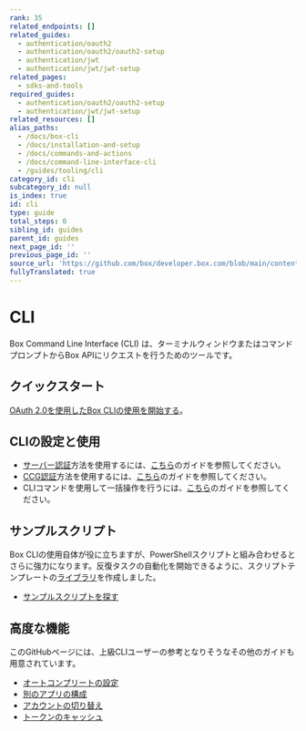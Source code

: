 ```yaml
---
rank: 35
related_endpoints: []
related_guides:
  - authentication/oauth2
  - authentication/oauth2/oauth2-setup
  - authentication/jwt
  - authentication/jwt/jwt-setup
related_pages:
  - sdks-and-tools
required_guides:
  - authentication/oauth2/oauth2-setup
  - authentication/jwt/jwt-setup
related_resources: []
alias_paths:
  - /docs/box-cli
  - /docs/installation-and-setup
  - /docs/commands-and-actions
  - /docs/command-line-interface-cli
  - /guides/tooling/cli
category_id: cli
subcategory_id: null
is_index: true
id: cli
type: guide
total_steps: 0
sibling_id: guides
parent_id: guides
next_page_id: ''
previous_page_id: ''
source_url: 'https://github.com/box/developer.box.com/blob/main/content/guides/cli/index.md'
fullyTranslated: true
---
```

# CLI

Box Command Line Interface (CLI) は、ターミナルウィンドウまたはコマンドプロンプトからBox APIにリクエストを行うためのツールです。

## クイックスタート

[OAuth 2.0を使用したBox CLIの使用を開始する][qs]。

## CLIの設定と使用

* [サーバー認証][jwt]方法を使用するには、[こちら][jwt-page]のガイドを参照してください。
* [CCG認証][ccg]方法を使用するには、[こちら][ccg-page]のガイドを参照してください。
* CLIコマンドを使用して一括操作を行うには、[こちら][bulk]のガイドを参照してください。

## サンプルスクリプト

Box CLIの使用自体が役に立ちますが、PowerShellスクリプトと組み合わせるとさらに強力になります。反復タスクの自動化を開始できるように、スクリプトテンプレートの[ライブラリ][scripts]を作成しました。

* [サンプルスクリプトを探す][scripts-docs]

## 高度な機能

このGitHubページには、上級CLIユーザーの参考となりそうなその他のガイドも用意されています。

* [オートコンプリートの設定][cli-autocomplete]
* [別のアプリの構成][cli-add-config]
* [アカウントの切り替え][cli-switch]
* [トークンのキャッシュ][cache]

[cli]: https://github.com/box/boxcli

[cli-autocomplete]: https://github.com/box/boxcli/blob/main/docs/autocomplete.md

[cli-switch]: https://github.com/box/boxcli/blob/main/docs/configure.md#box-configureenvironmentsswitch-user-userid

[cli-add-config]: https://github.com/box/boxcli/blob/main/docs/configure.md#box-configureenvironmentsadd-path

[qs]: g://cli/quick-start/

[cache]: https://github.com/box/boxcli/blob/main/docs/configure.md#box-configureenvironmentsupdate-name

[jwt]: g://authentication/jwt

[jwt-page]: g://cli/cli-docs/jwt-cli

[scripts]: https://github.com/box/boxcli/tree/main/examples

[scripts-docs]: g://cli/scripts/index

[ccg]: g://authentication/client-credentials

[ccg-page]: https://github.com/box/boxcli/tree/main/docs/configure.md#box-configureenvironmentsadd-path

[bulk]: https://github.com/box/boxcli/blob/main/docs/Bulk%20actions/README.md
